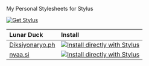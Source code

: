 My Personal Stylesheets for Stylus

<a href="https://github.com/openstyles/stylus" target="_blank"><img src="https://shields.io/badge/Get-Stylus-blue?&style=for-the-badge" alt="Get Stylus"/></a>

|Lunar Duck|Install|
|:------------------------------------------|:-----------------------------------------|
|[Diksiyonaryo.ph](https://diksiyonaryo.ph)|[![Install directly with Stylus](https://img.shields.io/badge/Install%20directly%20with-Stylus-285959.svg)](https://raw.githubusercontent.com/sabakuran/personal-stylesheets/master/css/diksiyonaryo.ph.user.css)|
|[nyaa.si](https://nyaa.si)|[![Install directly with Stylus](https://img.shields.io/badge/Install%20directly%20with-Stylus-285959.svg)](https://raw.githubusercontent.com/sabakuran/personal-stylesheets/master/css/nyaa.si.user.css)|

